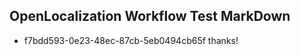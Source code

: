 ## OpenLocalization Workflow Test MarkDown
* f7bdd593-0e23-48ec-87cb-5eb0494cb65f thanks!

<!--HONumber=Aug16_HO3-->


